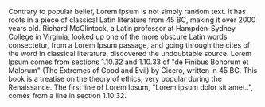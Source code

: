 Contrary to popular belief, Lorem Ipsum is not simply random text. It has roots in a piece of classical Latin literature from 45 BC, making it over 2000 years old. Richard 
McClintock, a Latin professor at Hampden-Sydney College in Virginia, looked up one of the more obscure Latin words, consectetur, from a Lorem Ipsum passage, and going through the 
cites of the word in classical literature, discovered the undoubtable source. Lorem Ipsum comes from sections 1.10.32 and 1.10.33 of "de Finibus Bonorum et Malorum" (The Extremes of 
Good and Evil) by Cicero, written in 45 BC. This book is a treatise on the theory of ethics, very popular during the Renaissance. The first line of Lorem Ipsum, "Lorem ipsum dolor 
sit amet..", comes from a line in section 1.10.32.


